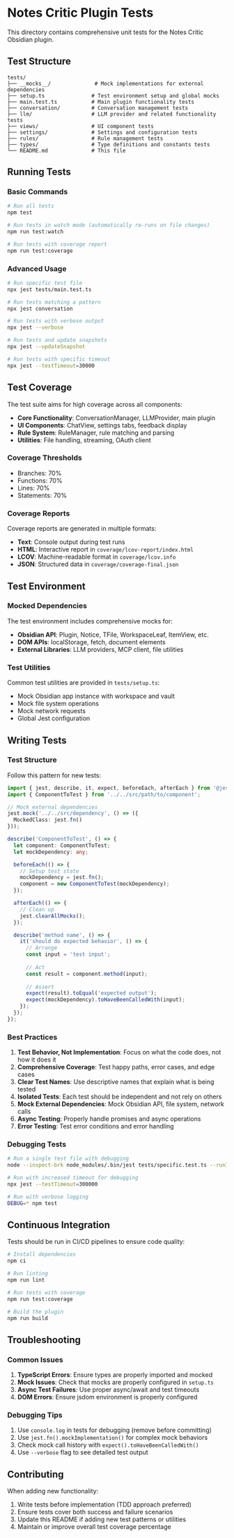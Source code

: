 # Notes Critic Plugin Tests

This directory contains comprehensive unit tests for the Notes Critic Obsidian plugin.

## Test Structure

```
tests/
├── __mocks__/              # Mock implementations for external dependencies
├── setup.ts               # Test environment setup and global mocks
├── main.test.ts           # Main plugin functionality tests
├── conversation/          # Conversation management tests
├── llm/                   # LLM provider and related functionality tests
├── views/                 # UI component tests
├── settings/              # Settings and configuration tests
├── rules/                 # Rule management tests
├── types/                 # Type definitions and constants tests
└── README.md              # This file
```

## Running Tests

### Basic Commands

```bash
# Run all tests
npm test

# Run tests in watch mode (automatically re-runs on file changes)
npm run test:watch

# Run tests with coverage report
npm run test:coverage
```

### Advanced Usage

```bash
# Run specific test file
npx jest tests/main.test.ts

# Run tests matching a pattern
npx jest conversation

# Run tests with verbose output
npx jest --verbose

# Run tests and update snapshots
npx jest --updateSnapshot

# Run tests with specific timeout
npx jest --testTimeout=30000
```

## Test Coverage

The test suite aims for high coverage across all components:

- **Core Functionality**: ConversationManager, LLMProvider, main plugin
- **UI Components**: ChatView, settings tabs, feedback display
- **Rule System**: RuleManager, rule matching and parsing
- **Utilities**: File handling, streaming, OAuth client

### Coverage Thresholds

- Branches: 70%
- Functions: 70%
- Lines: 70%
- Statements: 70%

### Coverage Reports

Coverage reports are generated in multiple formats:
- **Text**: Console output during test runs
- **HTML**: Interactive report in `coverage/lcov-report/index.html`
- **LCOV**: Machine-readable format in `coverage/lcov.info`
- **JSON**: Structured data in `coverage/coverage-final.json`

## Test Environment

### Mocked Dependencies

The test environment includes comprehensive mocks for:

- **Obsidian API**: Plugin, Notice, TFile, WorkspaceLeaf, ItemView, etc.
- **DOM APIs**: localStorage, fetch, document elements
- **External Libraries**: LLM providers, MCP client, file utilities

### Test Utilities

Common test utilities are provided in `tests/setup.ts`:

- Mock Obsidian app instance with workspace and vault
- Mock file system operations
- Mock network requests
- Global Jest configuration

## Writing Tests

### Test Structure

Follow this pattern for new tests:

```typescript
import { jest, describe, it, expect, beforeEach, afterEach } from '@jest/globals';
import { ComponentToTest } from '../../src/path/to/component';

// Mock external dependencies
jest.mock('../../src/dependency', () => ({
  MockedClass: jest.fn()
}));

describe('ComponentToTest', () => {
  let component: ComponentToTest;
  let mockDependency: any;

  beforeEach(() => {
    // Setup test state
    mockDependency = jest.fn();
    component = new ComponentToTest(mockDependency);
  });

  afterEach(() => {
    // Clean up
    jest.clearAllMocks();
  });

  describe('method name', () => {
    it('should do expected behavior', () => {
      // Arrange
      const input = 'test input';
      
      // Act
      const result = component.method(input);
      
      // Assert
      expect(result).toEqual('expected output');
      expect(mockDependency).toHaveBeenCalledWith(input);
    });
  });
});
```

### Best Practices

1. **Test Behavior, Not Implementation**: Focus on what the code does, not how it does it
2. **Comprehensive Coverage**: Test happy paths, error cases, and edge cases
3. **Clear Test Names**: Use descriptive names that explain what is being tested
4. **Isolated Tests**: Each test should be independent and not rely on others
5. **Mock External Dependencies**: Mock Obsidian API, file system, network calls
6. **Async Testing**: Properly handle promises and async operations
7. **Error Testing**: Test error conditions and error handling

### Debugging Tests

```bash
# Run a single test file with debugging
node --inspect-brk node_modules/.bin/jest tests/specific.test.ts --runInBand

# Run with increased timeout for debugging
npx jest --testTimeout=300000

# Run with verbose logging
DEBUG=* npm test
```

## Continuous Integration

Tests should be run in CI/CD pipelines to ensure code quality:

```bash
# Install dependencies
npm ci

# Run linting
npm run lint

# Run tests with coverage
npm run test:coverage

# Build the plugin
npm run build
```

## Troubleshooting

### Common Issues

1. **TypeScript Errors**: Ensure types are properly imported and mocked
2. **Mock Issues**: Check that mocks are properly configured in `setup.ts`
3. **Async Test Failures**: Use proper async/await and test timeouts
4. **DOM Errors**: Ensure jsdom environment is properly configured

### Debugging Tips

1. Use `console.log` in tests for debugging (remove before committing)
2. Use `jest.fn().mockImplementation()` for complex mock behaviors
3. Check mock call history with `expect().toHaveBeenCalledWith()`
4. Use `--verbose` flag to see detailed test output

## Contributing

When adding new functionality:

1. Write tests before implementation (TDD approach preferred)
2. Ensure tests cover both success and failure scenarios
3. Update this README if adding new test patterns or utilities
4. Maintain or improve overall test coverage percentage